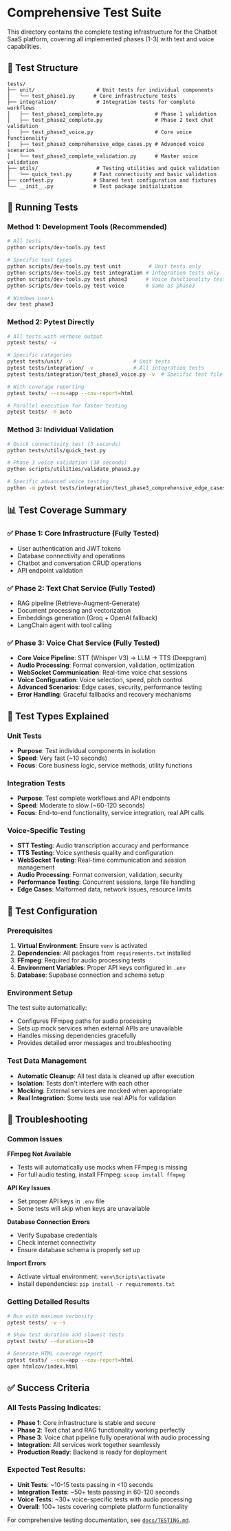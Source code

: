 # Comprehensive Test Suite

This directory contains the complete testing infrastructure for the Chatbot SaaS platform, covering all implemented phases (1-3) with text and voice capabilities.

## 📁 Test Structure

```
tests/
├── unit/                    # Unit tests for individual components
│   └── test_phase1.py      # Core infrastructure tests
├── integration/             # Integration tests for complete workflows
│   ├── test_phase1_complete.py                 # Phase 1 validation
│   ├── test_phase2_complete.py                 # Phase 2 text chat validation
│   ├── test_phase3_voice.py                    # Core voice functionality
│   ├── test_phase3_comprehensive_edge_cases.py # Advanced voice scenarios
│   └── test_phase3_complete_validation.py      # Master voice validation
├── utils/                   # Testing utilities and quick validation
│   └── quick_test.py       # Fast connectivity and basic validation
├── conftest.py             # Shared test configuration and fixtures
└── __init__.py             # Test package initialization
```

## 🚀 Running Tests

### Method 1: Development Tools (Recommended)
```bash
# All tests
python scripts/dev-tools.py test

# Specific test types
python scripts/dev-tools.py test unit         # Unit tests only
python scripts/dev-tools.py test integration # Integration tests only
python scripts/dev-tools.py test phase3      # Voice functionality tests
python scripts/dev-tools.py test voice       # Same as phase3

# Windows users
dev test phase3
```

### Method 2: Pytest Directly
```bash
# All tests with verbose output
pytest tests/ -v

# Specific categories
pytest tests/unit/ -v                    # Unit tests
pytest tests/integration/ -v             # All integration tests
pytest tests/integration/test_phase3_voice.py -v  # Specific test file

# With coverage reporting
pytest tests/ --cov=app --cov-report=html

# Parallel execution for faster testing
pytest tests/ -n auto
```

### Method 3: Individual Validation
```bash
# Quick connectivity test (5 seconds)
python tests/utils/quick_test.py

# Phase 3 voice validation (30 seconds)
python scripts/utilities/validate_phase3.py

# Specific advanced voice testing
python -m pytest tests/integration/test_phase3_comprehensive_edge_cases.py -v
```

## 📊 Test Coverage Summary

### ✅ **Phase 1: Core Infrastructure** (Fully Tested)
- User authentication and JWT tokens
- Database connectivity and operations
- Chatbot and conversation CRUD operations
- API endpoint validation

### ✅ **Phase 2: Text Chat Service** (Fully Tested)  
- RAG pipeline (Retrieve-Augment-Generate)
- Document processing and vectorization
- Embeddings generation (Groq + OpenAI fallback)
- LangChain agent with tool calling

### ✅ **Phase 3: Voice Chat Service** (Fully Tested)
- **Core Voice Pipeline**: STT (Whisper V3) → LLM → TTS (Deepgram)
- **Audio Processing**: Format conversion, validation, optimization
- **WebSocket Communication**: Real-time voice chat sessions
- **Voice Configuration**: Voice selection, speed, pitch control
- **Advanced Scenarios**: Edge cases, security, performance testing
- **Error Handling**: Graceful fallbacks and recovery mechanisms

## 🧪 Test Types Explained

### Unit Tests
- **Purpose**: Test individual components in isolation
- **Speed**: Very fast (~10 seconds)
- **Focus**: Core business logic, service methods, utility functions

### Integration Tests
- **Purpose**: Test complete workflows and API endpoints
- **Speed**: Moderate to slow (~60-120 seconds)
- **Focus**: End-to-end functionality, service integration, real API calls

### Voice-Specific Testing
- **STT Testing**: Audio transcription accuracy and performance
- **TTS Testing**: Voice synthesis quality and configuration
- **WebSocket Testing**: Real-time communication and session management
- **Audio Processing**: Format conversion, validation, security
- **Performance Testing**: Concurrent sessions, large file handling
- **Edge Cases**: Malformed data, network issues, resource limits

## 🔧 Test Configuration

### Prerequisites
1. **Virtual Environment**: Ensure `venv` is activated
2. **Dependencies**: All packages from `requirements.txt` installed
3. **FFmpeg**: Required for audio processing tests
4. **Environment Variables**: Proper API keys configured in `.env`
5. **Database**: Supabase connection and schema setup

### Environment Setup
The test suite automatically:
- Configures FFmpeg paths for audio processing
- Sets up mock services when external APIs are unavailable
- Handles missing dependencies gracefully
- Provides detailed error messages and troubleshooting

### Test Data Management
- **Automatic Cleanup**: All test data is cleaned up after execution
- **Isolation**: Tests don't interfere with each other
- **Mocking**: External services are mocked when appropriate
- **Real Integration**: Some tests use real APIs for validation

## 🚨 Troubleshooting

### Common Issues

**FFmpeg Not Available**
- Tests will automatically use mocks when FFmpeg is missing
- For full audio testing, install FFmpeg: `scoop install ffmpeg`

**API Key Issues**
- Set proper API keys in `.env` file
- Some tests will skip when keys are unavailable

**Database Connection Errors**  
- Verify Supabase credentials
- Check internet connectivity
- Ensure database schema is properly set up

**Import Errors**
- Activate virtual environment: `venv\Scripts\activate`
- Install dependencies: `pip install -r requirements.txt`

### Getting Detailed Results
```bash
# Run with maximum verbosity
pytest tests/ -v -s

# Show test duration and slowest tests
pytest tests/ --durations=10

# Generate HTML coverage report
pytest tests/ --cov=app --cov-report=html
open htmlcov/index.html
```

## ✅ Success Criteria

### All Tests Passing Indicates:
- **Phase 1**: Core infrastructure is stable and secure
- **Phase 2**: Text chat and RAG functionality working perfectly
- **Phase 3**: Voice chat pipeline fully operational with audio processing
- **Integration**: All services work together seamlessly
- **Production Ready**: Backend is ready for deployment

### Expected Test Results:
- **Unit Tests**: ~10-15 tests passing in <10 seconds
- **Integration Tests**: ~50+ tests passing in 60-120 seconds  
- **Voice Tests**: ~30+ voice-specific tests with audio processing
- **Overall**: 100+ tests covering complete platform functionality

For comprehensive testing documentation, see [`docs/TESTING.md`](../docs/TESTING.md).